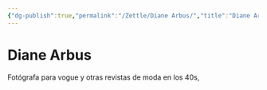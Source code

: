 ```yaml
---
{"dg-publish":true,"permalink":"/Zettle/Diane Arbus/","title":"Diane Arbus","tags":["ZeType/Referencia",""],"created":"2023-05-08T14:24:36.535-05:00","updated":"2023-09-09T18:23:12.932-05:00"}
---
```



# Diane Arbus

Fotógrafa para vogue y otras revistas de moda en los 40s, 
